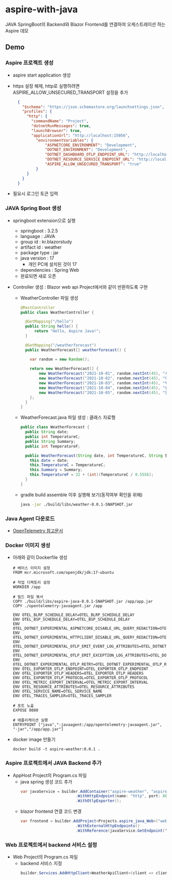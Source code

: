 # aspire-with-java

JAVA SpringBoot의 Backend와 Blazor Frontend를 연결하여 오케스트레이션 하는 Aspire 데모

## Demo
### Aspire 프로젝트 생성
- aspire start application 생성

- https 설정 해제, http로 실행하려면 ASPIRE_ALLOW_UNSECURED_TRANSPORT 설정을 추가
  ``` json
    {
      "$schema": "https://json.schemastore.org/launchsettings.json",
      "profiles": {
        "http": {
          "commandName": "Project",
          "dotnetRunMessages": true,
          "launchBrowser": true,
          "applicationUrl": "http://localhost:15056",
            "environmentVariables": {
                "ASPNETCORE_ENVIRONMENT": "Development",
                "DOTNET_ENVIRONMENT": "Development",
                "DOTNET_DASHBOARD_OTLP_ENDPOINT_URL": "http://localhost:19294",
                "DOTNET_RESOURCE_SERVICE_ENDPOINT_URL": "http://localhost:20297",
                "ASPIRE_ALLOW_UNSECURED_TRANSPORT": "true"
            }
        }
      }
    }
    ```
- 필요시 로그인 토큰 입력

### JAVA Spring Boot 생성
- springboot extension으로 실행
  - springboot : 3.2.5
  - language : JAVA
  - group id : kr.blazorstudy
  - artifact id : weather
  - package type : jar
  - java version : 17
    - 개인 PC에 설치된 것이 17
  - dependencies : Spring Web
  - 완료되면 새로 오픈

- Controller 생성 : Blazor web api Project에서와 같이 반환하도록 구현
  
  - WeatherController 파일 생성
    ``` java
    @RestController
    public class WeatherController {

      @GetMapping("/hello")
      public String hello() {
          return "Hello, Aspire Java!";
      }

      @GetMapping("/weatherforecast")
      public WeatherForecast[] weatherforecast() {

        var random = new Random();
        
        return new WeatherForecast[] {
            new WeatherForecast("2021-10-01", random.nextInt(45), "서울"),
            new WeatherForecast("2021-10-02", random.nextInt(45), "대구"),
            new WeatherForecast("2021-10-03", random.nextInt(45), "부산"),
            new WeatherForecast("2021-10-04", random.nextInt(45), "광주"),
            new WeatherForecast("2021-10-05", random.nextInt(45), "인천")
        };
      }
    }
    ```

  - WeatherForecast.java 파일 생성 : 클래스 자료형

    ``` java
    public class WeatherForecast {
      public String date;
      public int TemperatureC;
      public String Summary;
      public int TemperatureF;

      public WeatherForecast(String date, int TemperatureC, String Summary) {
        this.date = date;
        this.TemperatureC = TemperatureC;
        this.Summary = Summary;
        this.TemperatureF = 32 + (int)(TemperatureC / 0.5556);
      }
    }
    ```

  - gradle build assemble 이후 실행해 보기(동작여부 확인을 위해)
    ``` bash
    java -jar ./build/libs/weather-0.0.1-SNAPSHOT.jar
    ```
### Java Agent 다운로드
  - [OpenTelemetry 참고문서](https://opentelemetry.io/docs/languages/java/automatic/)

### Docker 이미지 생성
- 아래와 같이 Dockerfile 생성
  ```docker
  # 베이스 이미지 설정
  FROM mcr.microsoft.com/openjdk/jdk:17-ubuntu

  # 작업 디렉토리 설정
  WORKDIR /app

  # 빌드 파일 복사
  COPY ./build/libs/aspire-java-0.0.1-SNAPSHOT.jar /app/app.jar
  COPY ./opentelemetry-javaagent.jar /app

  ENV OTEL_BLRP_SCHEDULE_DELAY=OTEL_BLRP_SCHEDULE_DELAY
  ENV OTEL_BSP_SCHEDULE_DELAY=OTEL_BSP_SCHEDULE_DELAY
  ENV OTEL_DOTNET_EXPERIMENTAL_ASPNETCORE_DISABLE_URL_QUERY_REDACTION=OTEL_DOTNET_EXPERIMENTAL_ASPNETCORE_DISABLE_URL_QUERY_REDACTION
  ENV OTEL_DOTNET_EXPERIMENTAL_HTTPCLIENT_DISABLE_URL_QUERY_REDACTION=OTEL_DOTNET_EXPERIMENTAL_HTTPCLIENT_DISABLE_URL_QUERY_REDACTION
  ENV OTEL_DOTNET_EXPERIMENTAL_OTLP_EMIT_EVENT_LOG_ATTRIBUTES=OTEL_DOTNET_EXPERIMENTAL_OTLP_EMIT_EVENT_LOG_ATTRIBUTES
  ENV OTEL_DOTNET_EXPERIMENTAL_OTLP_EMIT_EXCEPTION_LOG_ATTRIBUTES=OTEL_DOTNET_EXPERIMENTAL_OTLP_EMIT_EXCEPTION_LOG_ATTRIBUTES
  ENV OTEL_DOTNET_EXPERIMENTAL_OTLP_RETRY=OTEL_DOTNET_EXPERIMENTAL_OTLP_RETRY
  ENV OTEL_EXPORTER_OTLP_ENDPOINT=OTEL_EXPORTER_OTLP_ENDPOINT
  ENV OTEL_EXPORTER_OTLP_HEADERS=OTEL_EXPORTER_OTLP_HEADERS
  ENV OTEL_EXPORTER_OTLP_PROTOCOL=OTEL_EXPORTER_OTLP_PROTOCOL
  ENV OTEL_METRIC_EXPORT_INTERVAL=OTEL_METRIC_EXPORT_INTERVAL
  ENV OTEL_RESOURCE_ATTRIBUTES=OTEL_RESOURCE_ATTRIBUTES
  ENV OTEL_SERVICE_NAME=OTEL_SERVICE_NAME
  ENV OTEL_TRACES_SAMPLER=OTEL_TRACES_SAMPLER

  # 포트 노출
  EXPOSE 8080

  # 애플리케이션 실행
  ENTRYPOINT ["java","-javaagent:/app/opentelemetry-javaagent.jar", "-jar","/app/app.jar"]
  ```

- docker image 만들기
  ```
  docker build -t aspire-weather:0.0.1 .
  ```

### Aspire 프로젝트에서 JAVA Backend 추가
- AppHost Project의 Program.cs 파일
  - java spring 생성 코드 추가
    ``` cs
    var javaService = builder.AddContainer("aspire-weather", "aspire-weather", "0.0.1")
                            .WithHttpEndpoint(name: "http", port: 8080, targetPort: 8080)
                            .WithOtlpExporter();
    ```
  - blazor frontend 연결 코드 변경
    ``` cs
    var frontend = builder.AddProject<Projects.aspire_java_Web>("webfrontend")
                            .WithExternalHttpEndpoints()
                            .WithReference(javaService.GetEndpoint("http"));
    ```

### Web 프로젝트에서 backend 서비스 설정
- Web Project의 Program.cs 파일
  - backend 서비스 지정
    ``` cs
    builder.Services.AddHttpClient<WeatherApiClient>(client => client.BaseAddress = new("http://aspire-weather"));
    ```
